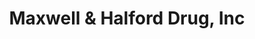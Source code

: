 ---
title: "Maxwell & Halford Drug, Inc"
url: /johnston/maxwell-und-halford-drug-inc/
shop: Drogerie
---